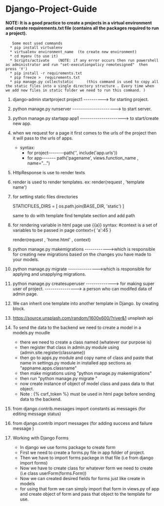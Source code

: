 # Django-Project-Guide


#### NOTE: It is a good practice to create  a projects in a virtual environment and create requirements.txt file (contains all the packages required to run a project).
       Some most used commands
      * pip install virtualenv
      * virtualenv environment_name  (to create new environment)
      * cd myenv (to use it)
      * Scripts/activate    (NOTE: if any error occurs then run powershell as administrator and run "set-executionpolicy remotesigned"  then press 'Y')
      * pip install -r requirements.txt
      * pip freeze >  requirements.txt
      * pip manage.py collectstatic      (this command is used to copy all the static files into a single directory structure . Every time when we add new files in static folder we need to run this command. )


1. django-admin startproject  project1         ----------> for starting project.
2. python manage.py runserver    ----------------------> to start server.
   
3. python manage.py startapp app1 ----------------------> to start/create new  app.


4. when we request for a page it first comes to the urls of the project then it will pass to the urls of apps.

    * syntax:
      * for project--------path('', include('app.urls'))
      * for app------- path('pagename', views.function_name , name="...")

6. HttpResponse is use to render texts 
7. render is used to render templates. ex: render(request , 'template name')


8. for setting static files directories   

    STATICFILES_DIRS = [
         os.path.join(BASE_DIR, 'static')
      ]

    same to do with template find template section and add path 


9. for rendering variable in html page  use {{a}}
   syntax:
    #context is a set of variables to be passed in page
     context={
           'a':45
      }

    render(request , 'home.html' , context)



10. python manage.py makemigrations ------------>which is responsible for creating new migrations based on the changes you have made to your models.
11. python manage.py migrate --------------->which is responsible for applying and unapplying migrations.
12. python manage.py createsuperuser   --------------> for making super user of project.  ----------------> a person who can modifed data of admin page.

13. We can inherit one template into another template in Django. by creating block. 

14. https://source.unsplash.com/random/1600x600/?river&1    unsplash api

15. To send the data to the backend we need to create a model in a models.py moudle 
       * there we need to create a class named (whatever our purpose is)
       * then register that class in admin.py module using (admin.site.register(classname))
       * then go to apps.py module and copy name of class and paste that name in settings.py module in installed app sections as "appname.apps.classname"
       * then make migrations using "python manage.py makemigrations"
       *  then run "python manage.py migrate "
       * now create instance of object of model class and pass data to that object.
       *  Note : {% csrf_token %} must be used in html page before sending data to the backend.
   
16.  from django.contrib.messages import constants as messages    (for editing message status)
17.  from django.contrib import messages     (for adding success and failure message )
18.  Working with Django Forms
       *  In django we use forms package to create form
       * First we need to create a forms.py file in app folder of project.
       * Then we have to import forms packege in that file (i.e from django import forms)
       * Now we have to create class for whatever form  we need to create (i.e class userForm(forms.Form))
       * Now we can created desired fields for forms just like create in models
       * for using that form we can simply import that form in views.py of app and create object of form and pass that object to the template for use.
         
    
